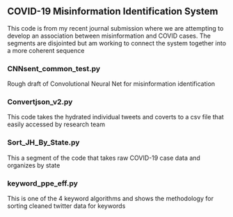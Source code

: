 ## COVID-19 Misinformation Identification System
This code is from my recent journal submission where we are attempting to develop an association between misinformation and COVID cases.
The segments are disjointed but am working to connect the system together into a more coherent sequence 

### CNNsent_common_test.py
Rough draft of Convolutional Neural Net for misinformation identification 

### Convertjson_v2.py
This code takes the hydrated individual tweets and coverts to a csv file that easily accessed by research team
 
### Sort_JH_By_State.py
This a segment of the code that takes raw COVID-19 case data and organizes by state

### keyword_ppe_eff.py 
This is one of the 4 keyword algorithms and shows the methodology for sorting cleaned twitter data for keywords

